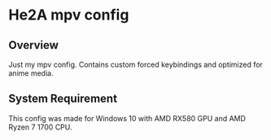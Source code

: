 # He2A mpv config
## Overview
Just my mpv config. Contains custom forced keybindings and optimized for anime media. 
## System Requirement
This config was made for Windows 10 with AMD RX580 GPU and AMD Ryzen 7 1700 CPU.
